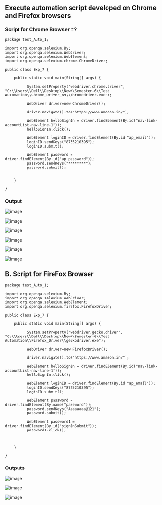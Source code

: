 ## Execute automation script developed on Chrome and Firefox browsers

### Script for Chrome Browser =?

```
package test_Auto_1;

import org.openqa.selenium.By;
import org.openqa.selenium.WebDriver;
import org.openqa.selenium.WebElement;
import org.openqa.selenium.chrome.ChromeDriver;

public class Exp_7 {

    public static void main(String[] args) {

          System.setProperty("webdriver.chrome.driver", "C:\\Users\\Dell\\Desktop\\New\\Semester-6\\Test Automation\\Chrome_Driver_89\\chromedriver.exe");

          WebDriver driver=new ChromeDriver();  

          driver.navigate().to("https://www.amazon.in/");  

          WebElement helloSignIn = driver.findElement(By.id("nav-link-accountList-nav-line-1"));
          helloSignIn.click();
          
          WebElement loginID = driver.findElement(By.id("ap_email"));
          loginID.sendKeys("8755210395");
          loginID.submit();
          
          WebElement password = driver.findElement(By.id("ap_password"));
          password.sendKeys("********");
          password.submit();
          

    }

}

```

### Output

![image](https://user-images.githubusercontent.com/46487696/114360941-39f83e00-9b93-11eb-8b7f-08de02cab67a.png)

![image](https://user-images.githubusercontent.com/46487696/114360950-3cf32e80-9b93-11eb-8dc6-1cb50bb59a5f.png)

![image](https://user-images.githubusercontent.com/46487696/114360957-3fee1f00-9b93-11eb-9410-e3765624c159.png)

![image](https://user-images.githubusercontent.com/46487696/114360967-42e90f80-9b93-11eb-8a6c-9f4749d39ae6.png)

![image](https://user-images.githubusercontent.com/46487696/114360977-454b6980-9b93-11eb-88cf-06591e16a9c6.png)

![image](https://user-images.githubusercontent.com/46487696/114360984-47adc380-9b93-11eb-9afa-e82b77cd08b6.png)



## B. Script for FireFox Browser 

```
package test_Auto_1;

import org.openqa.selenium.By;
import org.openqa.selenium.WebDriver;
import org.openqa.selenium.WebElement;
import org.openqa.selenium.firefox.FirefoxDriver;

public class Exp_7 {

    public static void main(String[] args) {

          System.setProperty("webdriver.gecko.driver", "C:\\Users\\Dell\\Desktop\\New\\Semester-6\\Test Automation\\Firefox_Driver\\geckodriver.exe");

          WebDriver driver=new FirefoxDriver();  

          driver.navigate().to("https://www.amazon.in/");  

          WebElement helloSignIn = driver.findElement(By.id("nav-link-accountList-nav-line-1"));
          helloSignIn.click();
          
          WebElement loginID = driver.findElement(By.id("ap_email"));
          loginID.sendKeys("8755210395");
          loginID.submit();
          
          WebElement password = driver.findElement(By.name("password"));
          password.sendKeys("Aaaaaaaa@121");
          password.submit();
          
          WebElement password1 = driver.findElement(By.id("signInSubmit"));
          password1.click();
          	
          

    }

}

```

### Outputs

![image](https://user-images.githubusercontent.com/46487696/114361090-66ac5580-9b93-11eb-8be9-96cf9fe678b1.png)

![image](https://user-images.githubusercontent.com/46487696/114361106-69a74600-9b93-11eb-9b86-4d4062a2c852.png)

![image](https://user-images.githubusercontent.com/46487696/114361124-6ca23680-9b93-11eb-98ec-279b35b71008.png)
